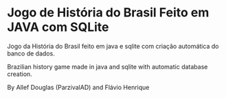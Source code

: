 # Jogo de História do Brasil Feito em JAVA com SQLite

Jogo da História do Brasil feito em java e sqlite com criação automática do banco de dados.

Brazilian history game made in java and sqlite with automatic database creation.

By Allef Douglas (ParzivalAD) and Flávio Henrique
